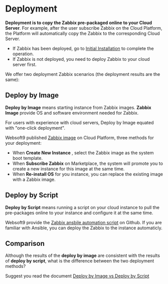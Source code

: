 # Deployment

**Deployment is to copy the Zabbix pre-packaged online to your Cloud Server**. For example, after the user subscribe Zabbix on the Cloud Platform, the Platform will automatically copy the Zabbix to the corresponding Cloud Server.

- If Zabbix has been deployed, go to [Initial Installation](/zh/stack-installation.md) to complete the operation.
- If Zabbix is not deployed, you need to deploy Zabbix to your cloud server first.

We offer two deployment Zabbix scenarios (the deployment results are the same):

## Deploy by Image

**Deploy by Image** means starting instance from Zabbix images. **Zabbix Image** provide OS and software environment needed for Zabbix.

For users with experience with cloud servers, Deploy by Image equated with "one-click deployment".

Websoft9 published [Zabbix image](https://apps.websoft9.com/zabbix) on Cloud Platform, three methods for your deployment:

* When **Create New Instance** , select the Zabbix image as the system boot template.
* When **Subscribe Zabbix** on Marketplace, the system will promote you to create a new instance for this image at the same time.
* When **Re-install OS** for you instance, you can replace the existing image with a Zabbix image.

## Deploy by Script

**Deploy by Script** means running a script on your cloud instance to pull the pre-packages online to your instance and configure it at the same time.

Websoft9 provide the [Zabbix ansbile automation script](https://github.com/Websoft9/ansible-zabbix) on Github. If you are familiar with Ansible, you can deploy the Zabbix to the instance automaticly.

## Comparison

Although the results of the **deploy by image** are consistent with the results of **deploy by script**, what is the difference between the two deployment methods?

Suggest you read the document [Deploy by Image vs Deploy by Script](https://support.websoft9.com/docs/faq/bz-product.html#deployment-comparison)